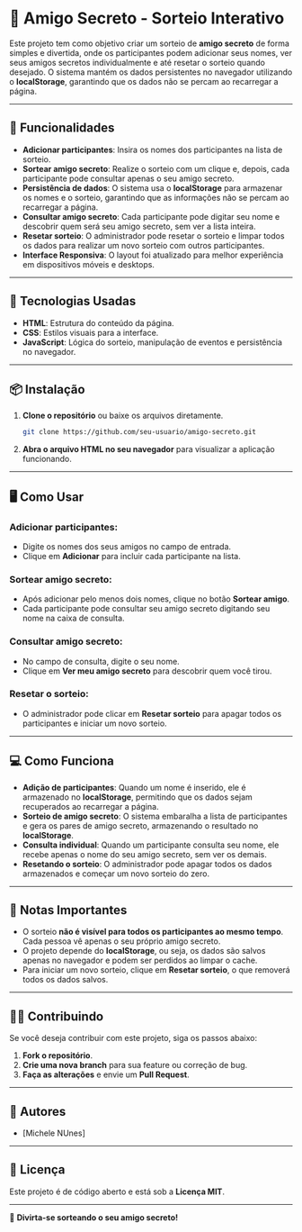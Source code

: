 # 🎁 **Amigo Secreto - Sorteio Interativo**

Este projeto tem como objetivo criar um sorteio de **amigo secreto** de forma simples e divertida, onde os participantes podem adicionar seus nomes, ver seus amigos secretos individualmente e até resetar o sorteio quando desejado. O sistema mantém os dados persistentes no navegador utilizando o **localStorage**, garantindo que os dados não se percam ao recarregar a página.

---

## 🚀 **Funcionalidades**

- **Adicionar participantes**: Insira os nomes dos participantes na lista de sorteio.
- **Sortear amigo secreto**: Realize o sorteio com um clique e, depois, cada participante pode consultar apenas o seu amigo secreto.
- **Persistência de dados**: O sistema usa o **localStorage** para armazenar os nomes e o sorteio, garantindo que as informações não se percam ao recarregar a página.
- **Consultar amigo secreto**: Cada participante pode digitar seu nome e descobrir quem será seu amigo secreto, sem ver a lista inteira.
- **Resetar sorteio**: O administrador pode resetar o sorteio e limpar todos os dados para realizar um novo sorteio com outros participantes.
- **Interface Responsiva**: O layout foi atualizado para melhor experiência em dispositivos móveis e desktops.

---

## 🔧 **Tecnologias Usadas**

- **HTML**: Estrutura do conteúdo da página.
- **CSS**: Estilos visuais para a interface.
- **JavaScript**: Lógica do sorteio, manipulação de eventos e persistência no navegador.

---

## 📦 **Instalação**

1. **Clone o repositório** ou baixe os arquivos diretamente.
   ```bash
   git clone https://github.com/seu-usuario/amigo-secreto.git
   ```
2. **Abra o arquivo HTML no seu navegador** para visualizar a aplicação funcionando.

---

## 🖥️ **Como Usar**

### **Adicionar participantes:**
- Digite os nomes dos seus amigos no campo de entrada.
- Clique em **Adicionar** para incluir cada participante na lista.

### **Sortear amigo secreto:**
- Após adicionar pelo menos dois nomes, clique no botão **Sortear amigo**.
- Cada participante pode consultar seu amigo secreto digitando seu nome na caixa de consulta.

### **Consultar amigo secreto:**
- No campo de consulta, digite o seu nome.
- Clique em **Ver meu amigo secreto** para descobrir quem você tirou.

### **Resetar o sorteio:**
- O administrador pode clicar em **Resetar sorteio** para apagar todos os participantes e iniciar um novo sorteio.

---

## 💻 **Como Funciona**

- **Adição de participantes**: Quando um nome é inserido, ele é armazenado no **localStorage**, permitindo que os dados sejam recuperados ao recarregar a página.
- **Sorteio de amigo secreto**: O sistema embaralha a lista de participantes e gera os pares de amigo secreto, armazenando o resultado no **localStorage**.
- **Consulta individual**: Quando um participante consulta seu nome, ele recebe apenas o nome do seu amigo secreto, sem ver os demais.
- **Resetando o sorteio**: O administrador pode apagar todos os dados armazenados e começar um novo sorteio do zero.

---

## 📌 **Notas Importantes**

- O sorteio **não é visível para todos os participantes ao mesmo tempo**. Cada pessoa vê apenas o seu próprio amigo secreto.
- O projeto depende do **localStorage**, ou seja, os dados são salvos apenas no navegador e podem ser perdidos ao limpar o cache.
- Para iniciar um novo sorteio, clique em **Resetar sorteio**, o que removerá todos os dados salvos.

---

## 👨‍💻 **Contribuindo**

Se você deseja contribuir com este projeto, siga os passos abaixo:

1. **Fork o repositório**.
2. **Crie uma nova branch** para sua feature ou correção de bug.
3. **Faça as alterações** e envie um **Pull Request**.

---

## 👤 **Autores**

- [Michele NUnes]

---

## 📝 **Licença**

Este projeto é de código aberto e está sob a **Licença MIT**.

---

🎉 **Divirta-se sorteando o seu amigo secreto!**

